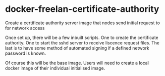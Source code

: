 docker-freelan-certificate-authority
====================================

Create a certificate authority server image that nodes send initial request to for network access


Once set up, there will be a few inbuilt scripts. One to create the certificate authority. One to start the sshd server to receive liscence request files. The last is to have some method of automated signing if a defined network password is known.

Of course this will be the base image. Users will need to create a local docker image of their individual initialised image.
